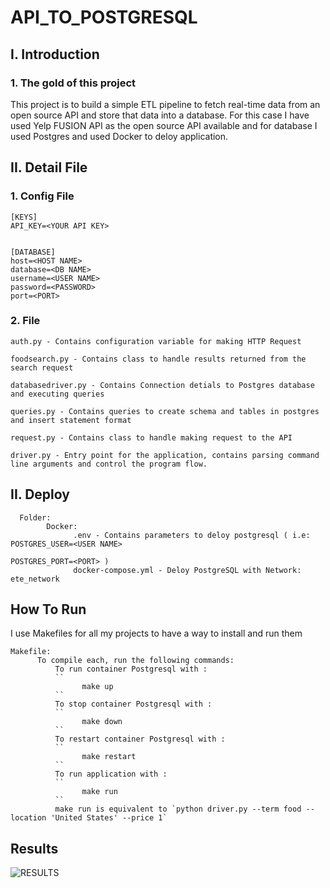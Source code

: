 # API_TO_POSTGRESQL

## I. Introduction
### 1. The gold of this project
This project is to build a simple ETL pipeline to fetch real-time data from an open source API and store that data into a database. For this case I have used Yelp FUSION API as the open source API available and for database I used Postgres and used Docker to deloy application.

## II. Detail File
### 1. Config File
```
[KEYS]
API_KEY=<YOUR API KEY>


[DATABASE]
host=<HOST NAME>
database=<DB NAME>
username=<USER NAME>
password=<PASSWORD>
port=<PORT>

```


### 2. File
```
auth.py - Contains configuration variable for making HTTP Request

foodsearch.py - Contains class to handle results returned from the search request

databasedriver.py - Contains Connection detials to Postgres database and executing queries

queries.py - Contains queries to create schema and tables in postgres and insert statement format

request.py - Contains class to handle making request to the API

driver.py - Entry point for the application, contains parsing command line arguments and control the program flow.
```

## II. Deploy
```
  Folder:
        Docker:
              .env - Contains parameters to deloy postgresql ( i.e: POSTGRES_USER=<USER NAME>
                                                                    POSTGRES_PORT=<PORT> )
              docker-compose.yml - Deloy PostgreSQL with Network: ete_network
```

## How To Run
  I use Makefiles for all my projects to have a way to install and run them
  ```
  Makefile:
        To compile each, run the following commands:
            To run container Postgresql with : 
            ``
                  make up
            ``
            To stop container Postgresql with : 
            ``
                  make down
            ``
            To restart container Postgresql with : 
            ``
                  make restart
            ``
            To run application with : 
            ``
                  make run
            ``
            make run is equivalent to `python driver.py --term food --location 'United States' --price 1` 
 ```


## Results
![RESULTS](https://github.com/san089/Udacity-Data-Engineering-Projects/blob/master/Data_Api_to_Postgres/Results.PNG)

